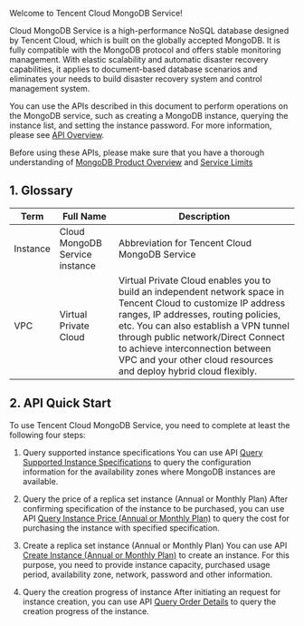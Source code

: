 Welcome to Tencent Cloud MongoDB Service!

Cloud MongoDB Service is a high-performance NoSQL database  designed by Tencent Cloud, which is built on the globally accepted MongoDB. It is fully compatible with the MongoDB protocol and offers stable monitoring management. With elastic scalability and automatic disaster recovery capabilities, it applies to document-based database scenarios and eliminates your needs to build disaster recovery system and control management system.

You can use the APIs described in this document to perform operations on the MongoDB service, such as creating a MongoDB instance, querying the instance list, and setting the instance password. For more information, please see [API Overview](/document/product/240/7120).

Before using these APIs, please make sure that you have a thorough understanding of [MongoDB Product Overview](/document/product/240/3544) and [Service Limits](/document/product/240/622)


## 1. Glossary

| Term | Full Name | Description
|---------|---------|---------|
| Instance | Cloud MongoDB Service instance | Abbreviation for Tencent Cloud MongoDB Service |
| VPC | Virtual Private Cloud |	Virtual Private Cloud enables you to build an independent network space in Tencent Cloud to customize IP address ranges, IP addresses, routing policies, etc. You can also establish a VPN tunnel through public network/Direct Connect to achieve interconnection between VPC and your other cloud resources and deploy hybrid cloud flexibly. |

## 2. API Quick Start
To use Tencent Cloud MongoDB Service, you need to complete at least the following four steps:

1) Query supported instance specifications 
You can use API [Query Supported Instance Specifications](/document/product/240/8318) to query the configuration information for the availability zones where MongoDB instances are available.

2) Query the price of a replica set instance (Annual or Monthly Plan)
After confirming specification of the instance to be purchased, you can use API [Query Instance Price (Annual or Monthly Plan)](/document/product/240/8311) to query the cost for purchasing the instance with specified specification.

3) Create a replica set instance (Annual or Monthly Plan)
You can use API [Create Instance (Annual or Monthly Plan)](/document/product/240/8308) to create an instance. For this purpose, you need to provide instance capacity, purchased usage period, availability zone, network, password and other information.

4) Query the creation progress of instance
After initiating an request for instance creation, you can use API [Query Order Details](/document/product/240/8313) to query the creation progress of the instance.

